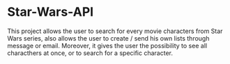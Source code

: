# Star-Wars-API
This project allows the user to search for every movie characters from Star Wars series, also allows the user to create / send his own lists through message or email.
Moreover, it gives the user the possibility to see all characthers at once, or to search for a specific character.
